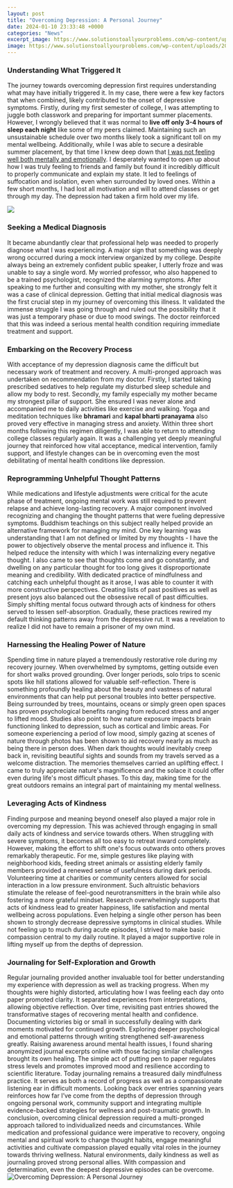 ```yaml
---
layout: post
title: "Overcoming Depression: A Personal Journey"
date: 2024-01-10 23:33:48 +0000
categories: "News"
excerpt_image: https://www.solutionstoallyourproblems.com/wp-content/uploads/2018/06/overcoming-depression.jpg
image: https://www.solutionstoallyourproblems.com/wp-content/uploads/2018/06/overcoming-depression.jpg
---
```


### Understanding What Triggered It
The journey towards overcoming depression first requires understanding what may have initially triggered it. In my case, there were a few key factors that when combined, likely contributed to the onset of depressive symptoms. Firstly, during my first semester of college, I was attempting to juggle both classwork and preparing for important summer placements. However, I wrongly believed that it was normal to **live off only 3-4 hours of sleep each night** like some of my peers claimed. Maintaining such an unsustainable schedule over two months likely took a significant toll on my mental wellbeing. 
Additionally, while I was able to secure a desirable summer placement, by that time I knew deep down that [I was not feeling well both mentally and emotionally](https://store.fi.io.vn/womens-cute-chihuahua-rainbow-unicorn-lgbtq-ally-dog-lover-mom-dad-v-neck-t-shirt/men&). I desperately wanted to open up about how I was truly feeling to friends and family but found it incredibly difficult to properly communicate and explain my state. It led to feelings of suffocation and isolation, even when surrounded by loved ones. Within a few short months, I had lost all motivation and will to attend classes or get through my day. The depression had taken a firm hold over my life.

![](https://images.ctfassets.net/9l3tjzgyn9gr/photo-88960/ce72fe73aa596edd4b9d51b213a57f99/88960-6-ways-to-overcome-depression-infographic.jpg?fm=jpg&amp;fl=progressive&amp;q=50&amp;w=1200)
### Seeking a Medical Diagnosis 
It became abundantly clear that professional help was needed to properly diagnose what I was experiencing. A major sign that something was deeply wrong occurred during a mock interview organized by my college. Despite always being an extremely confident public speaker, I utterly froze and was unable to say a single word. My worried professor, who also happened to be a trained psychologist, recognized the alarming symptoms. After speaking to me further and consulting with my mother, she strongly felt it was a case of clinical depression. 
Getting that initial medical diagnosis was the first crucial step in my journey of overcoming this illness. It validated the immense struggle I was going through and ruled out the possibility that it was just a temporary phase or due to mood swings. The doctor reinforced that this was indeed a serious mental health condition requiring immediate treatment and support.
### Embarking on the Recovery Process
With acceptance of my depression diagnosis came the difficult but necessary work of treatment and recovery. A multi-pronged approach was undertaken on recommendation from my doctor. Firstly, I started taking prescribed sedatives to help regulate my disturbed sleep schedule and allow my body to rest. Secondly, my family especially my mother became my strongest pillar of support. She ensured I was never alone and accompanied me to daily activities like exercise and walking. Yoga and meditation techniques like **bhramari** and **kapal bharti pranayama** also proved very effective in managing stress and anxiety. 
Within three short months following this regimen diligently, I was able to return to attending college classes regularly again. It was a challenging yet deeply meaningful journey that reinforced how vital acceptance, medical intervention, family support, and lifestyle changes can be in overcoming even the most debilitating of mental health conditions like depression.
### Reprogramming Unhelpful Thought Patterns
While medications and lifestyle adjustments were critical for the acute phase of treatment, ongoing mental work was still required to prevent relapse and achieve long-lasting recovery. A major component involved recognizing and changing the thought patterns that were fueling depressive symptoms. Buddhism teachings on this subject really helped provide an alternative framework for managing my mind. 
One key learning was understanding that I am not defined or limited by my thoughts - I have the power to objectively observe the mental process and influence it. This helped reduce the intensity with which I was internalizing every negative thought. I also came to see that thoughts come and go constantly, and dwelling on any particular thought for too long gives it disproportionate meaning and credibility. With dedicated practice of mindfulness and catching each unhelpful thought as it arose, I was able to counter it with more constructive perspectives. 
Creating lists of past positives as well as present joys also balanced out the obsessive recall of past difficulties. Simply shifting mental focus outward through acts of kindness for others served to lessen self-absorption. Gradually, these practices rewired my default thinking patterns away from the depressive rut. It was a revelation to realize I did not have to remain a prisoner of my own mind.
### Harnessing the Healing Power of Nature
Spending time in nature played a tremendously restorative role during my recovery journey. When overwhelmed by symptoms, getting outside even for short walks proved grounding. Over longer periods, solo trips to scenic spots like hill stations allowed for valuable self-reflection. There is something profoundly healing about the beauty and vastness of natural environments that can help put personal troubles into better perspective.
Being surrounded by trees, mountains, oceans or simply green open spaces has proven psychological benefits ranging from reduced stress and anger to lifted mood. Studies also point to how nature exposure impacts brain functioning linked to depression, such as cortical and limbic areas. For someone experiencing a period of low mood, simply gazing at scenes of nature through photos has been shown to aid recovery nearly as much as being there in person does. 
When dark thoughts would inevitably creep back in, revisiting beautiful sights and sounds from my travels served as a welcome distraction. The memories themselves carried an uplifting effect. I came to truly appreciate nature's magnificence and the solace it could offer even during life's most difficult phases. To this day, making time for the great outdoors remains an integral part of maintaining my mental wellness.
### Leveraging Acts of Kindness 
Finding purpose and meaning beyond oneself also played a major role in overcoming my depression. This was achieved through engaging in small daily acts of kindness and service towards others. When struggling with severe symptoms, it becomes all too easy to retreat inward completely. However, making the effort to shift one's focus outwards onto others proves remarkably therapeutic.
For me, simple gestures like playing with neighborhood kids, feeding street animals or assisting elderly family members provided a renewed sense of usefulness during dark periods. Volunteering time at charities or community centers allowed for social interaction in a low pressure environment. Such altruistic behaviors stimulate the release of feel-good neurotransmitters in the brain while also fostering a more grateful mindset. 
Research overwhelmingly supports that acts of kindness lead to greater happiness, life satisfaction and mental wellbeing across populations. Even helping a single other person has been shown to strongly decrease depressive symptoms in clinical studies. While not feeling up to much during acute episodes, I strived to make basic compassion central to my daily routine. It played a major supportive role in lifting myself up from the depths of depression.
### Journaling for Self-Exploration and Growth
Regular journaling provided another invaluable tool for better understanding my experience with depression as well as tracking progress. When my thoughts were highly distorted, articulating how I was feeling each day onto paper promoted clarity. It separated experiences from interpretations, allowing objective reflection. Over time, revisiting past entries showed the transformative stages of recovering mental health and confidence. 
Documenting victories big or small in successfully dealing with dark moments motivated for continued growth. Exploring deeper psychological and emotional patterns through writing strengthened self-awareness greatly. Raising awareness around mental health issues, I found sharing anonymized journal excerpts online with those facing similar challenges brought its own healing. The simple act of putting pen to paper regulates stress levels and promotes improved mood and resilience according to scientific literature.
Today journaling remains a treasured daily mindfulness practice. It serves as both a record of progress as well as a compassionate listening ear in difficult moments. Looking back over entries spanning years reinforces how far I’ve come from the depths of depression through ongoing personal work, community support and integrating multiple evidence-backed strategies for wellness and post-traumatic growth.
In conclusion, overcoming clinical depression required a multi-pronged approach tailored to individualized needs and circumstances. While medication and professional guidance were imperative to recovery, ongoing mental and spiritual work to change thought habits, engage meaningful activities and cultivate compassion played equally vital roles in the journey towards thriving wellness. Natural environments, daily kindness as well as journaling proved strong personal allies. With compassion and determination, even the deepest depressive episodes can be overcome.
![Overcoming Depression: A Personal Journey](https://www.solutionstoallyourproblems.com/wp-content/uploads/2018/06/overcoming-depression.jpg)